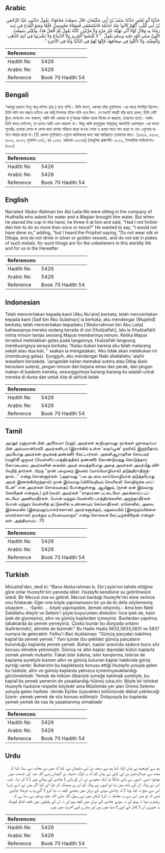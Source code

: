 ## Arabic


<div dir="rtl" lang="ar" style={{fontSize:'larger',backgroundColor:'#f8f9fa',padding:20}}>
حَدَّثَنَا أَبُو نُعَيْمٍ، حَدَّثَنَا سَيْفُ بْنُ أَبِي سُلَيْمَانَ، قَالَ سَمِعْتُ مُجَاهِدًا، يَقُولُ حَدَّثَنِي عَبْدُ الرَّحْمَنِ بْنُ أَبِي لَيْلَى، أَنَّهُمْ كَانُوا عِنْدَ حُذَيْفَةَ فَاسْتَسْقَى فَسَقَاهُ مَجُوسِيٌّ‏.‏ فَلَمَّا وَضَعَ الْقَدَحَ فِي يَدِهِ رَمَاهُ بِهِ وَقَالَ لَوْلاَ أَنِّي نَهَيْتُهُ غَيْرَ مَرَّةٍ وَلاَ مَرَّتَيْنِ‏.‏ كَأَنَّهُ يَقُولُ لَمْ أَفْعَلْ هَذَا، وَلَكِنِّي سَمِعْتُ النَّبِيَّ صلى الله عليه وسلم يَقُولُ ‏ "‏ لاَ تَلْبَسُوا الْحَرِيرَ وَلاَ الدِّيبَاجَ وَلاَ تَشْرَبُوا فِي آنِيَةِ الذَّهَبِ وَالْفِضَّةِ، وَلاَ تَأْكُلُوا فِي صِحَافِهَا، فَإِنَّهَا لَهُمْ فِي الدُّنْيَا وَلَنَا فِي الآخِرَةِ ‏"‏‏.‏
</div>
<div style={{backgroundColor:'#f8f9fa',padding:20, marginBottom: 10}}><table> <thead> <tr> <th>References:</th> <th></th> </tr> </thead> <tbody><tr><td>Hadith No</td><td>5426</td></tr><tr><td>Arabic No</td><td>5426</td></tr><tr><td>Reference</td><td>Book 70 Hadith 54</td></tr></tbody></table></div>

## Bengali


<div dir="ltr" lang="bn" style={{fontSize:'larger',backgroundColor:'#f8f9fa',padding:20}}>
‘আবদুর রহমান ইবনু আবূ লাইলা (রহ.) হতে বর্ণিত। তিনি বলেন, একবার তাঁরা হুযাইফাহ -এর কাছে উপস্থিত ছিলেন। তিনি পানি পান করতে চাইলে এক অগ্নি উপাসক তাঁকে পানি এনে দিল। সে যখনই পাত্রটি তাঁর হাতে রাখল, তিনি সেটি ছুঁড়ে ফেললেন এবং বললেন, আমি যদি একবার বা দু’বারের অধিক তাকে নিষেধ না করতাম, তাহলেও হতো। অর্থাৎ তিনি বলতে চাইলেন, তা হলেও আমি এমন করতাম না। কিন্তু আমি রাসূলুল্লাহ সাল্লাল্লাহু আলাইহি ওয়াসাল্লাম -কে বলতে শুনেছিঃ তোমরা রেশম বা রেশম জাত কাপড় পরিধান করো নাএবং সোনা ও রূপার পাত্রে পান করো না এবং এগুলোর বাসনে আহার করো না।[1] কেননা দুন্ইয়াতে এগুলো কাফিরদের জন্য আর আখিরাতে তোমাদের জন্য। [৫৬৩২, ৫৬৩৩, ৫৮৩১, ৫৮৩৭; মুসলিম ৩৭/১, হাঃ ২০৬৭, আহমাদ ২৩৩৭৪] (আধুনিক প্রকাশনী- ৫০২৩, ইসলামিক ফাউন্ডেশন- ৪৯১৯)
</div>
<div style={{backgroundColor:'#f8f9fa',padding:20, marginBottom: 10}}><table> <thead> <tr> <th>References:</th> <th></th> </tr> </thead> <tbody><tr><td>Hadith No</td><td>5426</td></tr><tr><td>Arabic No</td><td>5426</td></tr><tr><td>Reference</td><td>Book 70 Hadith 54</td></tr></tbody></table></div>

## English


<div dir="ltr" lang="en" style={{fontSize:'larger',backgroundColor:'#f8f9fa',padding:20}}>
Narrated 'Abdur-Rahman bin Abi Laila:We were sitting in the company of Hudhaifa who asked for water and a Magian brought him water. But when he placed the cup in his hand, he threw it at him and said, "Had I not forbidden him to do so more than once or twice?" He wanted to say, "I would not have done so," adding, "but I heard the Prophet saying, "Do not wear silk or Dibaja, and do not drink in silver or golden vessels, and do not eat in plates of such metals, for such things are for the unbelievers in this worldly life and for us in the Hereafter
</div>
<div style={{backgroundColor:'#f8f9fa',padding:20, marginBottom: 10}}><table> <thead> <tr> <th>References:</th> <th></th> </tr> </thead> <tbody><tr><td>Hadith No</td><td>5426</td></tr><tr><td>Arabic No</td><td>5426</td></tr><tr><td>Reference</td><td>Book 70 Hadith 54</td></tr></tbody></table></div>

## Indonesian


<div dir="ltr" lang="id" style={{fontSize:'larger',backgroundColor:'#f8f9fa',padding:20}}>
Telah menceritakan kepada kami [Abu Nu'aim] berkata; telah menceritakan kepada kami [Saif bin Abu Sulaiman] ia berkata; aku mendengar [Mujahid] berkata; telah menceritakan kepadaku ['Abdurrahman bin Abu Laila] bahwasanya mereka sedang berada di sisi [Hudzaifah], lalu ia (Hudzaifah) minta minum lantas seorang Majusi memberinya minum. Ketika Majusi tersebut meletakkan gelas pada tangannya, Hudzaifah langsung membuangnya seraya berkata; "Kalau bukan karena aku telah melarang sekali atau dua kali, " seakan ia mengatakan; 'Aku tidak akan melakukan ini (membuang gelas). Sungguh, aku mendengar Nabi shallallahu 'alaihi wasallam bersabda: 'Janganlah kalian memakai sutera atau Dibaj (kain bersulam sutera), jangan minum dari bejana emas dan perak, dan jangan makan di baskom mereka, sesungguhnya barang-barang itu adalah untuk mereka di dunia dan untuk kita di akhirat kelak
</div>
<div style={{backgroundColor:'#f8f9fa',padding:20, marginBottom: 10}}><table> <thead> <tr> <th>References:</th> <th></th> </tr> </thead> <tbody><tr><td>Hadith No</td><td>5426</td></tr><tr><td>Arabic No</td><td>5426</td></tr><tr><td>Reference</td><td>Book 70 Hadith 54</td></tr></tbody></table></div>

## Tamil


<div dir="ltr" lang="ta" style={{fontSize:'larger',backgroundColor:'#f8f9fa',padding:20}}>
அப்துர் ரஹ்மான் பின் அபீலைலா (ரஹ்) அவர்கள் கூறியதாவது: நாங்கள் ஹுதைஃபா பின் அல்யமான்(ரலி) அவர்களிடம் (இராக்கில் உள்ள ‘தைஃபூன்’ நகரில்) இருந்தோம். அப்போது அவர்கள் குடிக்கத் தண்ணீர் கேட்டார்கள். அக்னிஆராதனை செய்பவர் (மஜூசீ) ஒருவர் (வெள்ளிப் பாத்திரத்தில்) தண்ணீர் கொண்டுவந்து கொடுத்தார். கோப்பையை அவர்களின் கையில் அவர் வைத்தபோது அதை அவர்கள் அவர்மீது வீசியெறிந் தார்கள். பிறகு ‘‘நான் பலமுறை இவரை (வாய்மொழியால்) தடுத்திராதிருந்தால்...” என்று சொன்னார்கள். (அதாவது ‘‘பல தடவை வாய்மொழியால் தடுத்தபோது அவர் இணங்கியிருந்தால்) நான் இவ்வாறு (வீசியெறியும் செயலைச்) செய்திருக்க மாட்டேன்” என அவர்கள் சொல்வதைப் போன்றுள்ளது. ஆயினும், (நான் ஏன் இவ்வாறு செய்தேன் என்றால்,) நபி (ஸல்) அவர்கள் ‘‘சாதாரண பட்டையோ அலங்காரப் பட்டையோ அணியாதீர்கள். பொன் மற்றும் வெள்ளிப் பாத்திரங்களில் அருந்தாதீர்கள். பொன் மற்றும் வெள்ளித் தட்டுகளில் உண்ணவும் செய்யாதீர்கள். ஏனெனில், அவை இம்மையில் (இறைமறுப்பாளர்களான) அவர்களுக்கும், மறுமையில் (இறைநம்பிக்கையாளர்களான) நமக்கும் உரியவையாகும்” என்று சொல்லக் கேட்டிருக்கிறேன் என்றார்கள். அத்தியாயம் : 70
</div>
<div style={{backgroundColor:'#f8f9fa',padding:20, marginBottom: 10}}><table> <thead> <tr> <th>References:</th> <th></th> </tr> </thead> <tbody><tr><td>Hadith No</td><td>5426</td></tr><tr><td>Arabic No</td><td>5426</td></tr><tr><td>Reference</td><td>Book 70 Hadith 54</td></tr></tbody></table></div>

## Turkish


<div dir="ltr" lang="tr" style={{fontSize:'larger',backgroundColor:'#f8f9fa',padding:20}}>
Mücahid'den, dedi ki: "Bana Abdurrahman b. Ebi Leyla'nın tahdis ettiğine göre onlar Huzeyfe'nin yanında idiler. Huzeyfe kendisine su getirilmesini istedi. Bir Mecusi ona su getirdi. Mecusi bardağı Huzeyfe'nin eline verince onu fırlatarak: Eğer ona böyle yapmamasını bir ya da iki defa söylememiş olsaydım ... -Sanki: ... böyle yapmazdım, demek istiyordu.- Ama ben Nebi Sallallahu Aleyhi ve Sellem'i şöyle buyururken dinledim: İnce ipek de, kalın ipek de giymeyiniz, altın ve gümüş kaplardan içmeyiniz. Bunlardan yapılmış tabaklarda da yemek yemeyiniz. Çünkü bunlar bu dünyada onların (kafirlerindir), ahirette de bizimdir." Bu Hadis Hadis 5632,5633,5831 ve 5837 numara ile gelecektir. Fethu'l-Bari Açıklaması: "Gümüş parçaları kakılmış kapIal'da yemek yemek." Yani içinde (bu şekilde) gümüş parçaların bulunduğu kaplarda yemek yemek. Buharı, kaplar arasında sadece bunu söz konusu etmekle yetinmiştir. Gümüş ve altın kaplar dışındaki bütün kaplarla yemek yemek mubahtır. Fakat ister kakma, ister karıştırma, isterse de kaplama suretiyle kısmen altın ve gümüş bulunan kaplar hakkında görüş ayrılığı vardır. Buharıinin bu başlıktasöz konusu ettiği Huzeyfe yoluyla gelen bu hadiste, altın ve gümüş kaplarda yalnızca içmeninyasaklandığı görülmektedir. Yemek de hüküm itibariyle içmeğe katılmak suretiyle, bu kapIal'da yemek yemenin de yasaklandığı hükmü çıkai,tılır. Böyle bir istinbat Huzeyfe hadisine nispetle böyledir ama Müslimlde yer alan Ümmü Seleme yoluyla gelen hadiste -ileride Eşribe (içecekler) bölümünde dikkat çekileceği üzere- yemek yemek de söz konusu edilmiştir. Dolayısıyla bu kaplarda yemek yemek de nas ile yasaklanmış olmaktadır
</div>
<div style={{backgroundColor:'#f8f9fa',padding:20, marginBottom: 10}}><table> <thead> <tr> <th>References:</th> <th></th> </tr> </thead> <tbody><tr><td>Hadith No</td><td>5426</td></tr><tr><td>Arabic No</td><td>5426</td></tr><tr><td>Reference</td><td>Book 70 Hadith 54</td></tr></tbody></table></div>

## Urdu


<div dir="rtl" lang="ur" style={{fontSize:'larger',backgroundColor:'#f8f9fa',padding:20}}>
ہم سے ابونعیم نے بیان کیا، کہا ہم سے سیف بن ابی سلیمان نے، کہا کہ میں نے مجاہد سے سنا، کہا کہ مجھ سے عبدالرحمٰن بن ابی لیلیٰ نے بیان کیا کہ یہ لوگ حذیفہ بن الیمان رضی اللہ عنہ کی خدمت میں موجود تھے۔ انہوں نے پانی مانگا تو ایک مجوسی نے ان کو پانی ( چاندی کے پیالے میں ) لا کر دیا۔ جب اس نے پیالہ ان کے ہاتھ میں دیا تو انہوں نے پیالہ کو اس پر پھینک کر مارا اور کہا اگر میں نے اسے بارہا اس سے منع نہ کیا ہوتا ( کہ چاندی سونے کے برتن میں مجھے کچھ نہ دیا کرو ) آگے وہ یہ فرمانا چاہتے تھے کہ تو میں اس سے یہ معاملہ نہ کرتا لیکن میں نے رسول اللہ صلی اللہ علیہ وسلم سے سنا ہے کہ ریشم و دیبا نہ پہنو اور نہ سونے چاندی کے برتن میں کچھ پیو اور نہ ان کی پلیٹوں میں کچھ کھاؤ کیونکہ یہ چیزیں ان ( کفار کے لیے ) دنیا میں ہیں اور ہمارے لیے آخرت میں ہیں۔
</div>
<div style={{backgroundColor:'#f8f9fa',padding:20, marginBottom: 10}}><table> <thead> <tr> <th>References:</th> <th></th> </tr> </thead> <tbody><tr><td>Hadith No</td><td>5426</td></tr><tr><td>Arabic No</td><td>5426</td></tr><tr><td>Reference</td><td>Book 70 Hadith 54</td></tr></tbody></table></div>